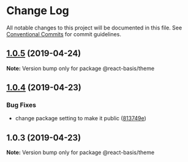 # Change Log

All notable changes to this project will be documented in this file.
See [Conventional Commits](https://conventionalcommits.org) for commit guidelines.

## [1.0.5](https://github.com/gmukul01/component-library-ts-boilerplate/compare/@react-basis/theme@1.0.4...@react-basis/theme@1.0.5) (2019-04-24)

**Note:** Version bump only for package @react-basis/theme





## [1.0.4](https://github.com/gmukul01/component-library-ts-boilerplate/compare/@react-basis/theme@1.0.3...@react-basis/theme@1.0.4) (2019-04-23)


### Bug Fixes

* change package setting to make it public ([813749e](https://github.com/gmukul01/component-library-ts-boilerplate/commit/813749e))





## 1.0.3 (2019-04-23)

**Note:** Version bump only for package @react-basis/theme
